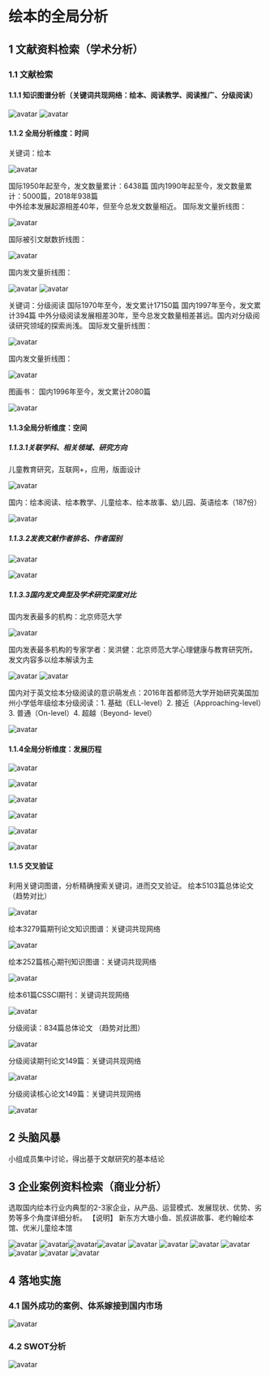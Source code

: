 # 绘本的全局分析
## 1 文献资料检索（学术分析）
### 1.1 文献检索
#### 1.1.1 知识图谱分析（关键词共现网络：绘本、阅读教学、阅读推广、分级阅读）
![avatar](https://raw.githubusercontent.com/bruce625/IA003-Children-Edu-/master/images/%E7%BB%98%E6%9C%AC%20%E7%9B%AE%E5%BD%951.17%EF%BC%883%EF%BC%8972.png)
![avatar](https://raw.githubusercontent.com/bruce625/IA003-Children-Edu-/master/images/%E7%BB%98%E6%9C%AC%20%E7%9B%AE%E5%BD%951.17%EF%BC%883%EF%BC%8974.png)
#### 1.1.2 全局分析维度：时间
关键词：绘本

![avatar](https://raw.githubusercontent.com/bruce625/IA003-Children-Edu-/master/images/%E7%BB%98%E6%9C%AC%20%E7%9B%AE%E5%BD%951.17%EF%BC%883%EF%BC%8998.png)

国际1950年起至今，发文数量累计：6438篇
国内1990年起至今，发文数量累计：5000篇，2018年938篇   
中外绘本发展起源相差40年，但至今总发文数量相近。
国际发文量折线图：

![avatar](https://raw.githubusercontent.com/bruce625/IA003-Children-Edu-/master/images/%E7%BB%98%E6%9C%AC%20%E7%9B%AE%E5%BD%951.17%EF%BC%883%EF%BC%89198.png)

国际被引文献数折线图：

![avatar](https://raw.githubusercontent.com/bruce625/IA003-Children-Edu-/master/images/%E7%BB%98%E6%9C%AC%20%E7%9B%AE%E5%BD%951.17%EF%BC%883%EF%BC%89212.png)

国内发文量折线图：

![avatar](https://raw.githubusercontent.com/bruce625/IA003-Children-Edu-/master/images/%E7%BB%98%E6%9C%AC%20%E7%9B%AE%E5%BD%951.17%EF%BC%883%EF%BC%89224.png)
![avatar](https://raw.githubusercontent.com/bruce625/IA003-Children-Edu-/master/images/%E7%BB%98%E6%9C%AC%20%E7%9B%AE%E5%BD%951.17%EF%BC%883%EF%BC%89226.png)

关键词：分级阅读
国际1970年至今，发文累计17150篇
国内1997年至今，发文累计394篇
中外分级阅读发展相差30年，至今总发文数量相差甚远。国内对分级阅读研究领域的探索尚浅。
国际发文量折线图：

![avatar](https://raw.githubusercontent.com/bruce625/IA003-Children-Edu-/master/images/%E7%BB%98%E6%9C%AC%20%E7%9B%AE%E5%BD%951.17%EF%BC%883%EF%BC%89331.png)

国内发文量折线图：

![avatar](https://raw.githubusercontent.com/bruce625/IA003-Children-Edu-/master/images/%E7%BB%98%E6%9C%AC%20%E7%9B%AE%E5%BD%951.17%EF%BC%883%EF%BC%89344.png)

图画书：
国内1996年至今，发文累计2080篇

![avatar](https://raw.githubusercontent.com/bruce625/IA003-Children-Edu-/master/images/%E7%BB%98%E6%9C%AC%20%E7%9B%AE%E5%BD%951.17%EF%BC%883%EF%BC%89371.png)

#### 1.1.3全局分析维度：空间
##### 1.1.3.1关联学科、相关领域、研究方向
儿童教育研究，互联网+，应用，版面设计

![avatar](https://raw.githubusercontent.com/bruce625/IA003-Children-Edu-/master/images/%E7%BB%98%E6%9C%AC%20%E7%9B%AE%E5%BD%951.17%EF%BC%883%EF%BC%89431.png)

国内：绘本阅读、绘本教学、儿童绘本、绘本故事、幼儿园、英语绘本（187份）

![avatar](https://raw.githubusercontent.com/bruce625/IA003-Children-Edu-/master/images/%E7%BB%98%E6%9C%AC%20%E7%9B%AE%E5%BD%951.17%EF%BC%883%EF%BC%89471.png)

##### 1.1.3.2发表文献作者排名、作者国别

![avatar](https://raw.githubusercontent.com/bruce625/IA003-Children-Edu-/master/images/%E7%BB%98%E6%9C%AC%20%E7%9B%AE%E5%BD%951.17%EF%BC%883%EF%BC%89495.png)

![avatar](https://raw.githubusercontent.com/bruce625/IA003-Children-Edu-/master/images/%E7%BB%98%E6%9C%AC%20%E7%9B%AE%E5%BD%951.17%EF%BC%883%EF%BC%89496.png)

##### 1.1.3.3国内发文典型及学术研究深度对比
国内发表最多的机构：北京师范大学

![avatar](https://raw.githubusercontent.com/bruce625/IA003-Children-Edu-/master/images/%E7%BB%98%E6%9C%AC%20%E7%9B%AE%E5%BD%951.17%EF%BC%883%EF%BC%89539.png)

国内发表最多机构的专家学者：吴洪健：北京师范大学心理健康与教育研究所。
发文内容多以绘本解读为主

![avatar](https://raw.githubusercontent.com/bruce625/IA003-Children-Edu-/master/images/%E7%BB%98%E6%9C%AC%20%E7%9B%AE%E5%BD%951.17%EF%BC%883%EF%BC%89590.png)
![avatar](https://raw.githubusercontent.com/bruce625/IA003-Children-Edu-/master/images/%E7%BB%98%E6%9C%AC%20%E7%9B%AE%E5%BD%951.17%EF%BC%883%EF%BC%89591.png)

国内对于英文绘本分级阅读的意识萌发点：2016年首都师范大学开始研究美国加州小学低年级绘本分级阅读：1. 基础（ELL-level）2. 接近（Approaching-level）3. 普通（On-level）4. 超越（Beyond- level）

![avatar](https://raw.githubusercontent.com/bruce625/IA003-Children-Edu-/master/images/%E7%BB%98%E6%9C%AC%20%E7%9B%AE%E5%BD%951.17%EF%BC%883%EF%BC%89613.png)

#### 1.1.4全局分析维度：发展历程

![avatar](https://raw.githubusercontent.com/bruce625/IA003-Children-Edu-/master/images/%E7%BB%98%E6%9C%AC%20%E7%9B%AE%E5%BD%951.17%EF%BC%883%EF%BC%89742.png)

![avatar](https://raw.githubusercontent.com/bruce625/IA003-Children-Edu-/master/images/%E7%BB%98%E6%9C%AC%20%E7%9B%AE%E5%BD%951.17%EF%BC%883%EF%BC%89744.png)

![avatar](https://raw.githubusercontent.com/bruce625/IA003-Children-Edu-/master/images/%E7%BB%98%E6%9C%AC%20%E7%9B%AE%E5%BD%951.17%EF%BC%883%EF%BC%89746.png)

![avatar](https://raw.githubusercontent.com/bruce625/IA003-Children-Edu-/master/images/%E7%BB%98%E6%9C%AC%20%E7%9B%AE%E5%BD%951.17%EF%BC%883%EF%BC%89748.png)

![avatar](https://raw.githubusercontent.com/bruce625/IA003-Children-Edu-/master/images/%E7%BB%98%E6%9C%AC%20%E7%9B%AE%E5%BD%951.17%EF%BC%883%EF%BC%89750.png)

![avatar](https://raw.githubusercontent.com/bruce625/IA003-Children-Edu-/master/images/%E7%BB%98%E6%9C%AC%20%E7%9B%AE%E5%BD%951.17%EF%BC%883%EF%BC%89751.png)

#### 1.1.5 交叉验证
利用关键词图谱，分析精确搜索关键词，进而交叉验证。
绘本5103篇总体论文（趋势对比）

![avatar](https://raw.githubusercontent.com/bruce625/IA003-Children-Edu-/master/images/%E7%BB%98%E6%9C%AC%20%E7%9B%AE%E5%BD%951.17%EF%BC%883%EF%BC%89808.png)

绘本3279篇期刊论文知识图谱：关键词共现网络

![avatar](https://raw.githubusercontent.com/bruce625/IA003-Children-Edu-/master/images/%E7%BB%98%E6%9C%AC%20%E7%9B%AE%E5%BD%951.17%EF%BC%883%EF%BC%89822.png)

绘本252篇核心期刊知识图谱：关键词共现网络

![avatar](https://raw.githubusercontent.com/bruce625/IA003-Children-Edu-/master/images/%E7%BB%98%E6%9C%AC%20%E7%9B%AE%E5%BD%951.17%EF%BC%883%EF%BC%89847.png)

绘本61篇CSSCI期刊：关键词共现网络

![avatar](https://raw.githubusercontent.com/bruce625/IA003-Children-Edu-/master/images/%E7%BB%98%E6%9C%AC%20%E7%9B%AE%E5%BD%951.17%EF%BC%883%EF%BC%89871.png)

分级阅读：834篇总体论文 （趋势对比图）

![avatar](https://raw.githubusercontent.com/bruce625/IA003-Children-Edu-/master/images/%E7%BB%98%E6%9C%AC%20%E7%9B%AE%E5%BD%951.17%EF%BC%883%EF%BC%89895.png)

分级阅读期刊论文149篇：关键词共现网络

![avatar](https://raw.githubusercontent.com/bruce625/IA003-Children-Edu-/master/images/%E7%BB%98%E6%9C%AC%20%E7%9B%AE%E5%BD%951.17%EF%BC%883%EF%BC%89918.png)

分级阅读核心论文149篇：关键词共现网络

![avatar](https://raw.githubusercontent.com/bruce625/IA003-Children-Edu-/master/images/%E7%BB%98%E6%9C%AC%20%E7%9B%AE%E5%BD%951.17%EF%BC%883%EF%BC%89941.png)

## 2 头脑风暴
小组成员集中讨论，得出基于文献研究的基本结论

## 3 企业案例资料检索（商业分析）
选取国内绘本行业内典型的2-3家企业，从产品、运营模式、发展现状、优势、劣势等多个角度详细分析。
【说明】  新东方大塘小鱼、凯叔讲故事、老约翰绘本馆、优米儿童绘本馆

![avatar](https://raw.githubusercontent.com/bruce625/IA003-Children-Edu-/master/images/%E7%BB%98%E6%9C%AC%20%E7%9B%AE%E5%BD%951.17%EF%BC%883%EF%BC%891074.png)
![avatar](https://raw.githubusercontent.com/bruce625/IA003-Children-Edu-/master/images/%E7%BB%98%E6%9C%AC%20%E7%9B%AE%E5%BD%951.17%EF%BC%883%EF%BC%891075.png)![avatar](https://raw.githubusercontent.com/bruce625/IA003-Children-Edu-/master/images/%E7%BB%98%E6%9C%AC%20%E7%9B%AE%E5%BD%951.17%EF%BC%883%EF%BC%891076.png)![avatar](https://raw.githubusercontent.com/bruce625/IA003-Children-Edu-/master/images/%E7%BB%98%E6%9C%AC%20%E7%9B%AE%E5%BD%951.17%EF%BC%883%EF%BC%891077.png)
![avatar](https://raw.githubusercontent.com/bruce625/IA003-Children-Edu-/master/images/%E7%BB%98%E6%9C%AC%20%E7%9B%AE%E5%BD%951.17%EF%BC%883%EF%BC%891080.png)
![avatar](https://raw.githubusercontent.com/bruce625/IA003-Children-Edu-/master/images/%E7%BB%98%E6%9C%AC%20%E7%9B%AE%E5%BD%951.17%EF%BC%883%EF%BC%891082.png)
![avatar](https://raw.githubusercontent.com/bruce625/IA003-Children-Edu-/master/images/%E7%BB%98%E6%9C%AC%20%E7%9B%AE%E5%BD%951.17%EF%BC%883%EF%BC%891084.png)
![avatar](https://raw.githubusercontent.com/bruce625/IA003-Children-Edu-/master/images/%E7%BB%98%E6%9C%AC%20%E7%9B%AE%E5%BD%951.17%EF%BC%883%EF%BC%891086.png)
![avatar](https://raw.githubusercontent.com/bruce625/IA003-Children-Edu-/master/images/%E7%BB%98%E6%9C%AC%20%E7%9B%AE%E5%BD%951.17%EF%BC%883%EF%BC%891088.png)
![avatar](https://raw.githubusercontent.com/bruce625/IA003-Children-Edu-/master/images/%E7%BB%98%E6%9C%AC%20%E7%9B%AE%E5%BD%951.17%EF%BC%883%EF%BC%891090.png)
![avatar](https://raw.githubusercontent.com/bruce625/IA003-Children-Edu-/master/images/%E7%BB%98%E6%9C%AC%20%E7%9B%AE%E5%BD%951.17%EF%BC%883%EF%BC%891092.png)


## 4 落地实施
### 4.1 国外成功的案例、体系嫁接到国内市场

![avatar](https://raw.githubusercontent.com/bruce625/IA003-Children-Edu-/master/images/%E7%BB%98%E6%9C%AC%20%E7%9B%AE%E5%BD%951.17%EF%BC%883%EF%BC%891124.png)

### 4.2 SWOT分析

![avatar](https://raw.githubusercontent.com/bruce625/IA003-Children-Edu-/master/images/%E7%BB%98%E6%9C%AC%20%E7%9B%AE%E5%BD%951.17%EF%BC%883%EF%BC%891138.png)
